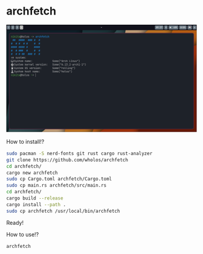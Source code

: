 # archfetch
![1 Screen](https://github.com/wholos/archfetch/blob/main/archfetch2.png)

How to install!?
``` bash
sudo pacman -S nerd-fonts git rust cargo rust-analyzer
git clone https://github.com/wholos/archfetch
cd archfetch/
cargo new archfetch
sudo cp Cargo.toml archfetch/Cargo.toml
sudo cp main.rs archfetch/src/main.rs
cd archfetch/
cargo build --release
cargo install --path .
sudo cp archfetch /usr/local/bin/archfetch
```
Ready!

How to use!?
``` bash
archfetch
```
